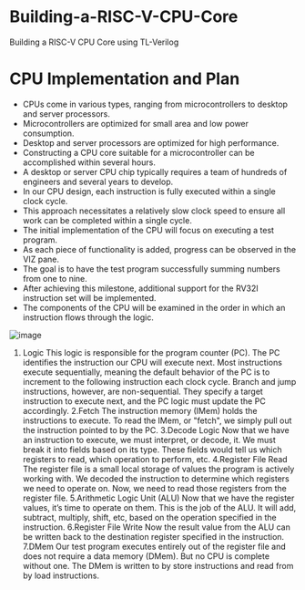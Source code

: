 # Building-a-RISC-V-CPU-Core
Building a RISC-V CPU Core using TL-Verilog 
# CPU Implementation and Plan
- CPUs come in various types, ranging from microcontrollers to desktop and server processors.
- Microcontrollers are optimized for small area and low power consumption.
- Desktop and server processors are optimized for high performance.
- Constructing a CPU core suitable for a microcontroller can be accomplished within several hours.
- A desktop or server CPU chip typically requires a team of hundreds of engineers and several years to develop.
- In our CPU design, each instruction is fully executed within a single clock cycle.
- This approach necessitates a relatively slow clock speed to ensure all work can be completed within a single cycle.
- The initial implementation of the CPU will focus on executing a test program.
- As each piece of functionality is added, progress can be observed in the VIZ pane.
- The goal is to have the test program successfully summing numbers from one to nine.
- After achieving this milestone, additional support for the RV32I instruction set will be implemented.
- The components of the CPU will be examined in the order in which an instruction flows through the logic.


![image](https://github.com/Nithin9741/Building-a-RISC-V-CPU-Core/assets/101901668/b5f0b737-1dd9-4b9f-b94a-19aef0386436)

1. Logic
This logic is responsible for the program counter (PC). The PC identifies the instruction our CPU will execute next. Most instructions execute sequentially, meaning the default behavior of the PC is to increment to the following instruction each clock cycle. Branch and jump instructions, however, are non-sequential. They specify a target instruction to execute next, and the PC logic must update the PC accordingly.
2.Fetch
The instruction memory (IMem) holds the instructions to execute. To read the IMem, or "fetch", we simply pull out the instruction pointed to by the PC.
3.Decode Logic
Now that we have an instruction to execute, we must interpret, or decode, it. We must break it into fields based on its type. These fields would tell us which registers to read, which operation to perform, etc.
4.Register File Read
The register file is a small local storage of values the program is actively working with. We decoded the instruction to determine which registers we need to operate on. Now, we need to read those registers from the register file.
5.Arithmetic Logic Unit (ALU)
Now that we have the register values, it’s time to operate on them. This is the job of the ALU. It will add, subtract, multiply, shift, etc, based on the operation specified in the instruction.
6.Register File Write
Now the result value from the ALU can be written back to the destination register specified in the instruction.
7.DMem
Our test program executes entirely out of the register file and does not require a data memory (DMem). But no CPU is complete without one. The DMem is written to by store instructions and read from by load instructions.
